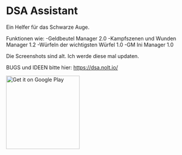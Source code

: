 # DSA Assistant

Ein Helfer für das Schwarze Auge.

Funktionen wie:
-Geldbeutel Manager 2.0
-Kampfszenen und Wunden Manager 1.2
-Würfeln der wichtigsten Würfel 1.0
-GM Ini Manager 1.0

Die Screenshots sind alt. Ich werde diese mal updaten.

BUGS und IDEEN bitte hier: https://dsa.nolt.io/

<a href='https://play.google.com/store/apps/details?id=eu.roggstar.luigithehunter.dsaassistent&pcampaignid=MKT-Other-global-all-co-prtnr-py-PartBadge-Mar2515-1'><img alt='Get it on Google Play' src='https://play.google.com/intl/en_us/badges/images/generic/en_badge_web_generic.png' width=200px/></a>
